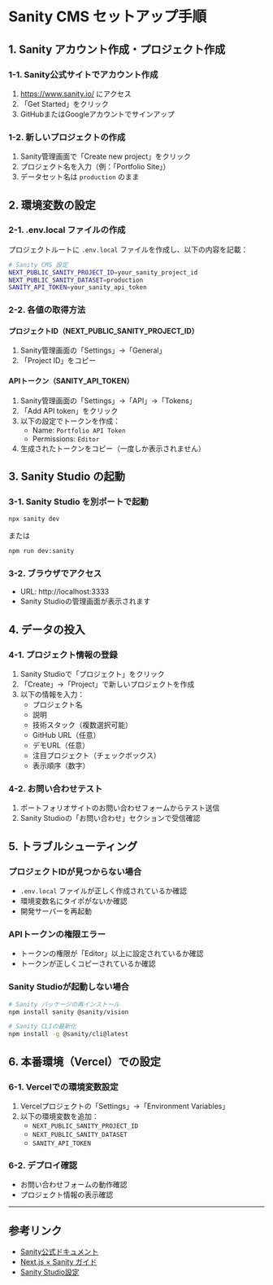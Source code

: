 # Sanity CMS セットアップ手順

## 1. Sanity アカウント作成・プロジェクト作成

### 1-1. Sanity公式サイトでアカウント作成
1. https://www.sanity.io/ にアクセス
2. 「Get Started」をクリック
3. GitHubまたはGoogleアカウントでサインアップ

### 1-2. 新しいプロジェクトの作成
1. Sanity管理画面で「Create new project」をクリック
2. プロジェクト名を入力（例：「Portfolio Site」）
3. データセット名は `production` のまま

## 2. 環境変数の設定

### 2-1. .env.local ファイルの作成
プロジェクトルートに `.env.local` ファイルを作成し、以下の内容を記載：

```bash
# Sanity CMS 設定
NEXT_PUBLIC_SANITY_PROJECT_ID=your_sanity_project_id
NEXT_PUBLIC_SANITY_DATASET=production
SANITY_API_TOKEN=your_sanity_api_token
```

### 2-2. 各値の取得方法

#### プロジェクトID（NEXT_PUBLIC_SANITY_PROJECT_ID）
1. Sanity管理画面の「Settings」→「General」
2. 「Project ID」をコピー

#### APIトークン（SANITY_API_TOKEN）
1. Sanity管理画面の「Settings」→「API」→「Tokens」
2. 「Add API token」をクリック
3. 以下の設定でトークンを作成：
   - Name: `Portfolio API Token`
   - Permissions: `Editor`
4. 生成されたトークンをコピー（一度しか表示されません）

## 3. Sanity Studio の起動

### 3-1. Sanity Studio を別ポートで起動
```bash
npx sanity dev
```

または

```bash
npm run dev:sanity
```

### 3-2. ブラウザでアクセス
- URL: http://localhost:3333
- Sanity Studioの管理画面が表示されます

## 4. データの投入

### 4-1. プロジェクト情報の登録
1. Sanity Studioで「プロジェクト」をクリック
2. 「Create」→「Project」で新しいプロジェクトを作成
3. 以下の情報を入力：
   - プロジェクト名
   - 説明
   - 技術スタック（複数選択可能）
   - GitHub URL（任意）
   - デモURL（任意）
   - 注目プロジェクト（チェックボックス）
   - 表示順序（数字）

### 4-2. お問い合わせテスト
1. ポートフォリオサイトのお問い合わせフォームからテスト送信
2. Sanity Studioの「お問い合わせ」セクションで受信確認

## 5. トラブルシューティング

### プロジェクトIDが見つからない場合
- `.env.local` ファイルが正しく作成されているか確認
- 環境変数名にタイポがないか確認
- 開発サーバーを再起動

### APIトークンの権限エラー
- トークンの権限が「Editor」以上に設定されているか確認
- トークンが正しくコピーされているか確認

### Sanity Studioが起動しない場合
```bash
# Sanity パッケージの再インストール
npm install sanity @sanity/vision

# Sanity CLIの最新化
npm install -g @sanity/cli@latest
```

## 6. 本番環境（Vercel）での設定

### 6-1. Vercelでの環境変数設定
1. Vercelプロジェクトの「Settings」→「Environment Variables」
2. 以下の環境変数を追加：
   - `NEXT_PUBLIC_SANITY_PROJECT_ID`
   - `NEXT_PUBLIC_SANITY_DATASET`
   - `SANITY_API_TOKEN`

### 6-2. デプロイ確認
- お問い合わせフォームの動作確認
- プロジェクト情報の表示確認

---

## 参考リンク
- [Sanity公式ドキュメント](https://www.sanity.io/docs)
- [Next.js × Sanity ガイド](https://www.sanity.io/guides/nextjs)
- [Sanity Studio設定](https://www.sanity.io/docs/sanity-studio) 